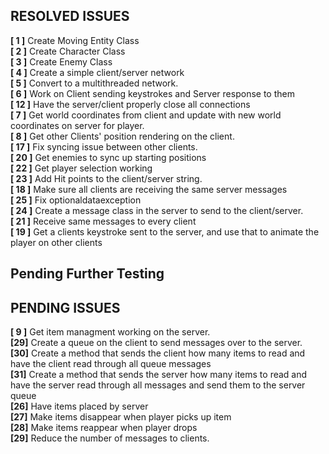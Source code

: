 ## RESOLVED ISSUES ##
**[ 1 ]** Create Moving Entity Class<br>
**[ 2 ]** Create Character Class<br>
**[ 3 ]** Create Enemy Class<br>
**[ 4 ]** Create a simple client/server network<br>
**[ 5 ]** Convert to a multithreaded network.<br>
**[ 6 ]** Work on Client sending keystrokes and Server response to them<br>
**[ 12 ]** Have the server/client properly close all connections<br>
**[ 7 ]** Get world coordinates from client and update with new world coordinates on
server for player.<br>
**[ 8 ]** Get other Clients' position rendering on the client.<br>
**[ 17 ]** Fix syncing issue between other clients.<br>
**[ 20 ]** Get enemies to sync up starting positions<br>
**[ 22 ]** Get player selection working<br>
**[ 23 ]** Add Hit points to the client/server string.<br>
**[ 18 ]** Make sure all clients are receiving the same server messages<br>
**[ 25 ]** Fix optionaldataexception<br>
**[ 24 ]** Create a message class in the server to send to the client/server.<br>
**[ 21 ]** Receive same messages to every client<br>
**[ 19 ]** Get a clients keystroke sent to the server, and use 
that to animate the player on other clients<br>
## Pending Further Testing ##

## PENDING ISSUES ##
**[ 9 ]** Get item managment working on the server.<br>
**[29]** Create a queue on the client to send messages over to the server.<br>
**[30]** Create a method that sends the client how many items to read
and have the client read through all queue messages<br>
**[31]** Create a method that sends the server how many items to read
and have the server read through all messages and send them to the server queue<br>
**[26]** Have items placed by server<br>
**[27]** Make items disappear when player picks up item<br>
**[28]** Make items reappear when player drops<br>
**[29]** Reduce the number of messages to clients.